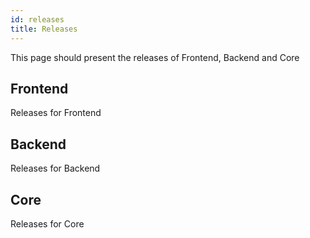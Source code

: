 ```yaml
---
id: releases
title: Releases
---
```


This page should present the releases of Frontend, Backend and Core

## Frontend
Releases for Frontend

## Backend
Releases for Backend

## Core
Releases for Core

